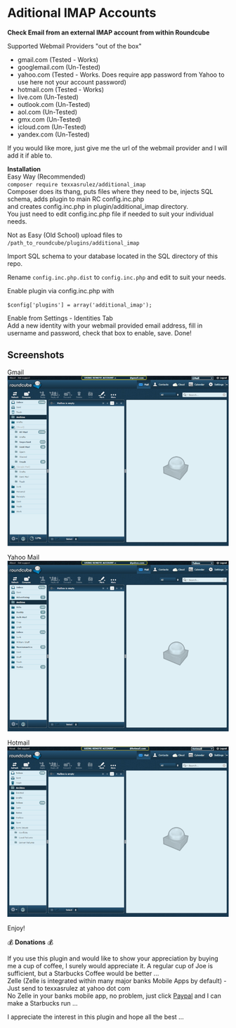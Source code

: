 # Aditional IMAP Accounts   

**Check Email from an external IMAP account from within Roundcube**   

Supported Webmail Providers "out of the box"  
* gmail.com (Tested - Works)  
* googlemail.com (Un-Tested)  
* yahoo.com (Tested - Works. Does require app password from Yahoo to use here not your account password)  
* hotmail.com (Tested - Works)  
* live.com (Un-Tested)  
* outlook.com (Un-Tested)  
* aol.com (Un-Tested)  
* gmx.com (Un-Tested)  
* icloud.com (Un-Tested)  
* yandex.com (Un-Tested)  
  
If you would like more, just give me the url of the webmail provider and I will add it if able to.  

**Installation**  
Easy Way (Recommended)  
`composer require texxasrulez/additional_imap`  
Composer does its thang, puts files where they need to be, injects SQL schema, adds plugin to main RC config.inc.php  
and creates config.inc.php in plugin/additional_imap directory.  
You just need to edit config.inc.php file if needed to suit your individual needs.  

Not as Easy (Old School)
upload files to `/path_to_roundcube/plugins/additional_imap`  

Import SQL schema to your database located in the SQL directory of this repo.  

Rename `config.inc.php.dist` to `config.inc.php` and edit to suit your needs.  

Enable plugin via config.inc.php with

`$config['plugins'] = array('additional_imap');`

Enable from Settings - Identities Tab  
Add a new identity with your webmail provided email address, fill in username and password, check that box to enable, save. Done!  

Screenshots
-----------

Gmail  
![Alt text](/screenshots/gmail_additional_imap.png?raw=true "GMail Inbox")

Yahoo Mail  
![Alt text](/screenshots/yahoo_additional_imap.png?raw=true "Yahoo Mail Inbox")

Hotmail  
![Alt text](/screenshots/hotmail_additional_imap.png?raw=true "Hotmail Inbox")


Enjoy!  

:moneybag: **Donations** :moneybag:  

If you use this plugin and would like to show your appreciation by buying me a cup of coffee, I surely would appreciate it. A regular cup of Joe is sufficient, but a Starbucks Coffee would be better ... \
Zelle (Zelle is integrated within many major banks Mobile Apps by default) - Just send to texxasrulez at yahoo dot com \
No Zelle in your banks mobile app, no problem, just click [Paypal](https://paypal.me/texxasrulez?locale.x=en_US) and I can make a Starbucks run ...

I appreciate the interest in this plugin and hope all the best ...

